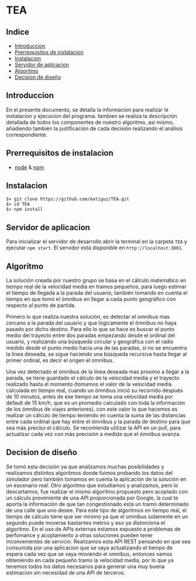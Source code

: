 # TEA

## Indice
* [Introduccion](#introduccion)
* [Prerrequisitos de instalacion](#prerrequisitos)
* [Instalacion](#instalacion)
* [Servidor de aplicacion](#servidor-aplicacion)
* [Algoritmo](#algoritmo)
* [Decision de diseño](#decision-de-diseño)



## Introduccion

En el presente documento, se detalla la informacion para realizar le instalacion y ejecucion del programa. tambien se realiza la descripción detallada de todos los componentes de nuestro algoritmo, así mismo, añadiendo también la justificación de cada decisión realizando el análisis correspondiente.

## Prerrequisitos de instalacion

* [node](https://nodejs.org/) & [npm](https://www.npmjs.com/#getting-started)

## Instalacion

```
$> git clone https://github.com/matiguz/TEA.git
$> cd TEA
$> npm install
```

## Servidor de aplicacion

Para inicializar el servidor de desarrollo abrir la terminal en la carpeta `TEA`  y ejecutar `npm start`. El servidor está disponible en `http://localhost:3001`.

## Algoritmo

La solución creada por nuestro grupo se basa en el cálculo matemático en tiempo real de la velocidad media en tramos pequeños, para luego estimar el tiempo de llegada a la parada del usuario, también tomando en cuenta el tiempo en que tomó el ómnibus en llegar a cada punto geográfico con respecto al punto de partida.

Primero lo que realiza nuestra solución, es detectar el omnibus mas cercano a la parada del usuario y que lógicamente el ómnibus no haya pasado por dicho destino. Para ello lo que se hace es buscar el punto medio del trayecto entre dos paradas empezando desde el ordinal del usuario, y realizando una búsqueda circular y geográfica con el radio medido desde el punto medio hacia una de las paradas, si no se encuentra la línea deseada, se sigue haciendo una búsqueda recursiva hasta llegar al primer ordinal, es decir el origen el omnibus.

Una vez detectado el ómnibus de la línea deseada mas proximo a llegar a la parada, se tiene guardado el cálculo de la velocidad media y el trayecto realizado hasta el momento (tomamos el valor de la velocidad media calculada en tiempo real, cuando un ómnibus inició su recorrido después de 10 minutos, antes de ese tiempo se toma una velocidad media por default de 15 km/h, que es un promedio calculado con toda la información de los ómnibus de viajes anteriores), con este valor lo que hacemos es realizar un cálculo de tiempo teniendo en cuenta la suma de las distancias entre cada ordinal que hay entre el ómnibus y la parada de destino para que sea más preciso el cálculo. Se recomienda utilizar la API en un pull, para actualizar cada vez con más precisión a medida que el ómnibus avanza.

## Decision de diseño

Se tomó esta decisión ya que analizamos muchas posibilidades y realizamos distintos algoritmos donde fuimos probando los datos del simulador pero también tomamos en cuenta la aplicación de la solución en un escenario real.
Otro algoritmo que estudiamos y analizamos, pero lo descartamos, fue realizar el mismo algoritmo propuesto pero acoplado con un cálculo proveniente de una API proporcionada por Google, la cual te aporta la información de que tan congestionado está un tramo determinado de una calle que uno desee.
Para este tipo de algoritmos en tiempo real, el tiempo de cálculo tiene que ser minimo ya que el omnibus solamente en un segundo puede moverse bastantes metros y eso ya distorciona el algoritmo. En el uso de APIs externas estamos expuesto a problemas de perfomance y acoplamiento a otras soluciones pueden tener inconvenientes de servicio.
Realizamos esta API REST pensando en que sea consumida por una aplicacion que se vaya actualizando el tiempo de espera cada vez que se vaya moviendo el omnibus, entonces vamos obteniendo en cada pequeño tramo la velocidad media, por lo que ya tenemos todos los datos necesarios para generar una muy buena estimacion sin necesidad de una API de terceros.



